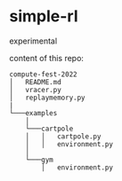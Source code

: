 # simple-rl
experimental


content of this repo:
```
compute-fest-2022
│   README.md
│   vracer.py
│   replaymemory.py
|
└───examples
    │
    └───cartpole
    │   │   cartpole.py
    │   │   environment.py
    │
    └───gym
        │   environment.py

```
